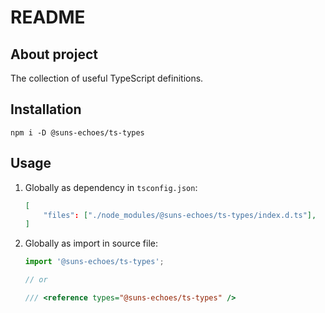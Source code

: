# README

## About project

The collection of useful TypeScript definitions.


## Installation

`npm i -D @suns-echoes/ts-types`


## Usage

1. Globally as dependency in `tsconfig.json`:

	```json
	[
		"files": ["./node_modules/@suns-echoes/ts-types/index.d.ts"],
	]
	```

2. Globally as import in source file:

	```ts
	import '@suns-echoes/ts-types';

	// or

	/// <reference types="@suns-echoes/ts-types" />
	```
